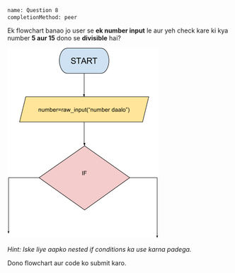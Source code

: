 ```ngMeta
name: Question 8
completionMethod: peer
```

Ek flowchart banao jo user se **ek number input** le aur yeh check kare ki kya number **5 aur 15** dono se **divisible** hai?

![question 13 png](assets/question8-image1.png)

*Hint: Iske liye aapko nested if conditions ka use karna padega.*

Dono flowchart aur code ko submit karo.